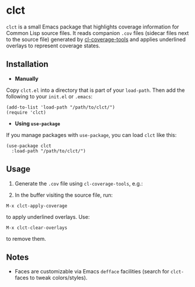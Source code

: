 # clct

`clct` is a small Emacs package that highlights coverage information for Common Lisp source files.
It reads companion `.cov` files (sidecar files next to the source file) generated by [cl-coverage-tools](https://github.com/cl-sdk/cl-coverage-tools) and applies underlined overlays to represent coverage states.

## Installation

* **Manually**

Copy `clct.el` into a directory that is part of your `load-path`.
Then add the following to your `init.el` or `.emacs`:

```elisp
(add-to-list 'load-path "/path/to/clct/")
(require 'clct)
```

* **Using `use-package`**

If you manage packages with `use-package`, you can load `clct` like this:

```elisp
(use-package clct
  :load-path "/path/to/clct/")
```

## Usage

1. Generate the `.cov` file using `cl-coverage-tools`, e.g.:

2. In the buffer visiting the source file, run:

```
M-x clct-apply-coverage
```

to apply underlined overlays. Use:

```
M-x clct-clear-overlays
```

to remove them.

## Notes

* Faces are customizable via Emacs `defface` facilities (search for `clct-` faces to tweak colors/styles).
